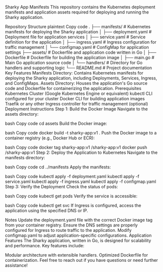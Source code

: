 Sharky App Manifests
This repository contains the Kubernetes deployment manifests and application assets required for deploying and running the Sharky application.

Repository Structure
plaintext
Copy code
.
├── manifests/              # Kubernetes manifests for deploying the Sharky application
│   ├── deployment.yaml     # Deployment file for application services
│   ├── service.yaml        # Service definition for the application
│   ├── ingress.yaml        # Ingress configuration for traffic management
│   └── configmap.yaml      # ConfigMap for application settings
├── assets/                 # Dockerfile and application code written in Go
│   ├── Dockerfile          # Dockerfile for building the application image
│   ├── main.go             # Main Go application source code
│   └── handlers/           # Directory for Go handlers and supporting logic
└── README.md               # Project documentation
Key Features
Manifests Directory:
Contains Kubernetes manifests for deploying the Sharky application, including Deployments, Services, Ingress, and ConfigMaps.
Assets Directory:
Houses the application's Go source code and Dockerfile for containerizing the application.
Prerequisites
Kubernetes Cluster (Google Kubernetes Engine or equivalent)
kubectl CLI configured for your cluster
Docker CLI for building application images
Traefik or any other Ingress controller for traffic management (optional)
Deployment Instructions
Step 1: Build the Docker Image
Navigate to the assets directory:

bash
Copy code
cd assets
Build the Docker image:

bash
Copy code
docker build -t sharky-app:v1 .
Push the Docker image to a container registry (e.g., Docker Hub or ECR):

bash
Copy code
docker tag sharky-app:v1 <your-repo>/sharky-app:v1
docker push <your-repo>/sharky-app:v1
Step 2: Deploy the Application to Kubernetes
Navigate to the manifests directory:

bash
Copy code
cd ../manifests
Apply the manifests:

bash
Copy code
kubectl apply -f deployment.yaml
kubectl apply -f service.yaml
kubectl apply -f ingress.yaml
kubectl apply -f configmap.yaml
Step 3: Verify the Deployment
Check the status of pods:

bash
Copy code
kubectl get pods
Verify the service is accessible:

bash
Copy code
kubectl get svc
If Ingress is configured, access the application using the specified DNS or IP.

Notes
Update the deployment.yaml file with the correct Docker image tag from your container registry.
Ensure the DNS settings are properly configured for Ingress to route traffic to the application.
Modify configmap.yaml to adjust application-specific configurations.
Application Features
The Sharky application, written in Go, is designed for scalability and performance. Key features include:

Modular architecture with extensible handlers.
Optimized Dockerfile for containerization.
Feel free to reach out if you have questions or need further assistance!
